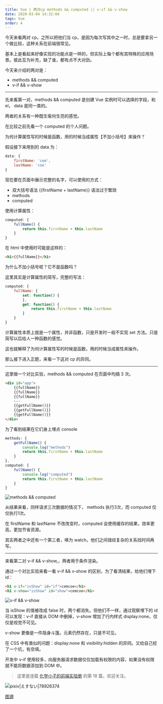 ```yaml
---
title: Vue | 两对cp methods && computed || v-if && v-show
date: 2020-03-04 14:32:04
tags: Vue
order: 4
---
```


今天来看两对 cp，之所以把他们当 cp，是因为每次写其中之一时，总是要拿另一个做比较，这种关系在前端很常见。

基本上是看起来好像实现的功能点是一样的，但实际上每个都有其特殊的应用场景。彼此互为补充，缺了谁，都有点不大对劲。

今天来介绍的两对是：
- methods && computed
- v-if && v-show

---

先来看第一对，methods && computed 是创建 Vue 实例时可以选择的字段，和 el， data 是同一类的。

两者的关系有一种既生瑜何生亮的感觉。

在比较之前先看一个 computed 的个人问题。

为何计算属性写的时候是函数，用的时候当成属性【不加小括号】来操作？

假设接下来用到的 data 为：
```js
data: {
    firstName: 'cem',
    lastName: 'coe'
}
```

现在要在页面中展示完整的名字，可以使用的方式：
- 双大括号语法 {{firstName + lastName}} 语法过于繁琐
- methods
- computed

使用计算属性：
```js
computed: {
    fullName() {
        return this.firstName + this.lastName
    }
}
```

在 html 中使用时可能是这样的：
```html
<h1>{{fullName}}</h1>
```

为什么不加小括号呢？它不是函数吗？

这里其实是计算属性的简写，完整的写法：
```js
computed: {
    fullName: {
        set: function() {
        },
        get: function() {
            return this.firstName + this.lastName
        }
    }
}
```
计算属性本质上就是一个属性，并非函数，只是开发时一般不实现 set 方法。只是简写以后给人一种函数的感觉。

这也就解释了为何计算属性写的时候是函数，用的时候当成属性来操作。

那么接下进入正题，来看一下这对 cp 的异同。

-----------------------------------

这里做一个对比实验，methods && computed 在页面中均搞 3 次。

```html
<div id="app">
    {{fullName}}
    {{fullName}}
    {{fullName}}
    ---
    {{getFullName()}}
    {{getFullName()}}
    {{getFullName()}}
</div>
```

为了看到结果在它们身上埋点 console
```js
methods: {
    getFullName() {
        console.log("methods")
        return this.firstName + this.lastName
    }
},
computed: {
    fullName() {
        console.log("computed")
        return this.firstName + this.lastName
    }
}
```

![methods && computed](https://upload-images.jianshu.io/upload_images/3750332-16a098d1863f8d87.jpg?imageMogr2/auto-orient/strip%7CimageView2/2/w/1240)

从结果来看，同样请求三次数据的情况下， methods 执行3次，而 computed 仅仅执行1次。

在 firstName 和 lastName 不改改变时，computed 会使用缓存的结果，效率更高，更加节省资源。

其实两者之中还有一个第三者，唤为 watch，他们之间错综复杂的关系找时间再写。

---

来看第二对 v-if && v-show,，两者用于条件渲染。

通过一个对比实验来看一看 v-if && v-show 的区别，为了看清结果，给他们埋下 id：
```html
<h1 v-if="isShow" id="if">cemcoe</h1>
<h1 v-show="isShow" id="show">cemcoe</h1>
```

![v-if && v-show](https://upload-images.jianshu.io/upload_images/3750332-3c84bee2f0bb3237.gif?imageMogr2/auto-orient/strip)

当 isShow 的值被改成 false 时，两个都消失。但他们不一样，通过观察埋下的 id 可以发现：v-if 直接从 DOM 中删掉，v-show 增加了行内样式 display:none，仅仅是视觉不可见。

v-show 更像是一件隐身斗篷。元素仍然存在，只是不可见。

在 CSS 中有类似的问题：display:none 和 visibility:hidden 的异同。又给自己挖了一个坑，有空填。

开发中 v-if 使用较多，向服务器请求数据仅仅加载有权限的内容，如果没有权限就不能将数据添加到 DOM 中。

> 这里是连载 [化学小子的前端实验册](https://www.jianshu.com/nb/40206736) 的第 18 篇，欢迎关注。

![pixiv|えすない|78926374](https://upload-images.jianshu.io/upload_images/3750332-ada6474fa1057fdb.jpg?imageMogr2/auto-orient/strip%7CimageView2/2/w/1240)

[图源](https://www.pixiv.net/artworks/78926374)






